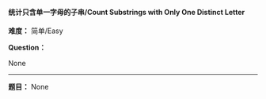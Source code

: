 #### 统计只含单一字母的子串/Count Substrings with Only One Distinct Letter
**难度：** 简单/Easy

**Question：** 

None

------

**题目：** 
None
